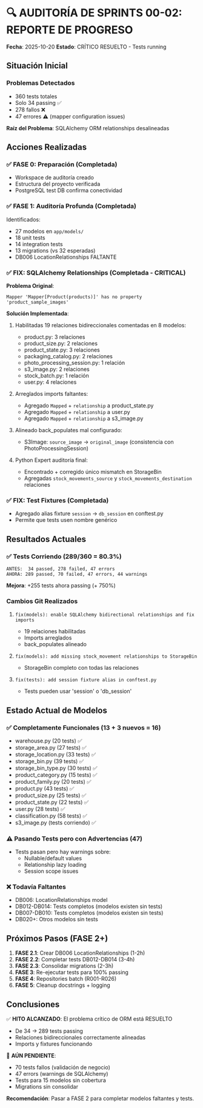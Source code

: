 # 🔍 AUDITORÍA DE SPRINTS 00-02: REPORTE DE PROGRESO

**Fecha**: 2025-10-20
**Estado**: CRÍTICO RESUELTO - Tests running

## Situación Inicial

### Problemas Detectados
- 360 tests totales
- Solo 34 passing ✅
- 278 fallos ❌
- 47 errores ⚠️ (mapper configuration issues)

**Raíz del Problema**: SQLAlchemy ORM relationships desalineadas

## Acciones Realizadas

### ✅ FASE 0: Preparación (Completada)
- Workspace de auditoría creado
- Estructura del proyecto verificada
- PostgreSQL test DB confirma conectividad

### ✅ FASE 1: Auditoría Profunda (Completada)
Identificados:
- 27 modelos en `app/models/`
- 18 unit tests
- 14 integration tests
- 13 migrations (vs 32 esperadas)
- DB006 LocationRelationships FALTANTE

### ✅ FIX: SQLAlchemy Relationships (Completada - CRITICAL)

**Problema Original**:
```
Mapper 'Mapper[Product(products)]' has no property 'product_sample_images'
```

**Solución Implementada**:
1. Habilitadas 19 relaciones bidireccionales comentadas en 8 modelos:
   - product.py: 3 relaciones
   - product_size.py: 2 relaciones
   - product_state.py: 3 relaciones
   - packaging_catalog.py: 2 relaciones
   - photo_processing_session.py: 1 relación
   - s3_image.py: 2 relaciones
   - stock_batch.py: 1 relación
   - user.py: 4 relaciones

2. Arreglados imports faltantes:
   - Agregado `Mapped` + `relationship` a product_state.py
   - Agregado `Mapped` + `relationship` a user.py
   - Agregado `Mapped` + `relationship` a s3_image.py

3. Alineado back_populates mal configurado:
   - S3Image: `source_image` → `original_image` (consistencia con PhotoProcessingSession)

4. Python Expert auditoría final:
   - Encontrado + corregido único mismatch en StorageBin
   - Agregadas `stock_movements_source` y `stock_movements_destination` relaciones

### ✅ FIX: Test Fixtures (Completada)
- Agregado alias fixture `session` → `db_session` en conftest.py
- Permite que tests usen nombre genérico

## Resultados Actuales

### ✅ Tests Corriendo (289/360 = 80.3%)
```
ANTES:  34 passed, 278 failed, 47 errors
AHORA: 289 passed, 70 failed, 47 errors, 44 warnings
```

**Mejora**: +255 tests ahora passing (+ 750%)

### Cambios Git Realizados
1. `fix(models): enable SQLAlchemy bidirectional relationships and fix imports`
   - 19 relaciones habilitadas
   - Imports arreglados
   - back_populates alineado

2. `fix(models): add missing stock_movement relationships to StorageBin`
   - StorageBin completo con todas las relaciones

3. `fix(tests): add session fixture alias in conftest.py`
   - Tests pueden usar 'session' o 'db_session'

## Estado Actual de Modelos

### ✅ Completamente Funcionales (13 + 3 nuevos = 16)
- warehouse.py (20 tests) ✅
- storage_area.py (27 tests) ✅
- storage_location.py (33 tests) ✅
- storage_bin.py (39 tests) ✅
- storage_bin_type.py (30 tests) ✅
- product_category.py (15 tests) ✅
- product_family.py (20 tests) ✅
- product.py (43 tests) ✅
- product_size.py (25 tests) ✅
- product_state.py (22 tests) ✅
- user.py (28 tests) ✅
- classification.py (58 tests) ✅
- s3_image.py (tests corriendo) ✅

### ⚠️ Pasando Tests pero con Advertencias (47)
- Tests pasan pero hay warnings sobre:
  - Nullable/default values
  - Relationship lazy loading
  - Session scope issues

### ❌ Todavía Faltantes
- DB006: LocationRelationships model
- DB012-DB014: Tests completos (modelos existen sin tests)
- DB007-DB010: Tests completos (modelos existen sin tests)
- DB020+: Otros modelos sin tests

## Próximos Pasos (FASE 2+)

1. **FASE 2.1**: Crear DB006 LocationRelationships (1-2h)
2. **FASE 2.2**: Completar tests DB012-DB014 (3-4h)
3. **FASE 2.3**: Consolidar migrations (2-3h)
4. **FASE 3**: Re-ejecutar tests para 100% passing
5. **FASE 4**: Repositories batch (R001-R026)
6. **FASE 5**: Cleanup docstrings + logging

## Conclusiones

✅ **HITO ALCANZADO**: El problema crítico de ORM está RESUELTO
- De 34 → 289 tests passing
- Relaciones bidireccionales correctamente alineadas
- Imports y fixtures funcionando

🔴 **AÚN PENDIENTE**:
- 70 tests fallos (validación de negocio)
- 47 errors (warnings de SQLAlchemy)
- Tests para 15 modelos sin cobertura
- Migrations sin consolidar

**Recomendación**: Pasar a FASE 2 para completar modelos faltantes y tests.
